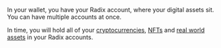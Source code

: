 In your wallet, you have your Radix account, where your digital assets sit. You can have multiple accounts at once.

In time, you will hold all of your [cryptocurrencies](?glossaryAnchor=Cryptocurrency), [NFTs](?glossaryAnchor=NFT) and [real world assets](?glossaryAnchor=Realworldassets) in your Radix accounts.
